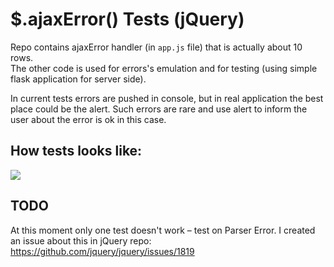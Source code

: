 # $.ajaxError() Tests (jQuery)

Repo contains ajaxError handler (in `app.js` file) that is actually about 10 rows.<br/>
The other code is used for errors's emulation and for testing (using simple flask application for server side).

In current tests errors are pushed in console, but in real application the best place could be the alert.
Such errors are rare and use alert to inform the user about the error is ok in this case.

## How tests looks like:
<img src="http://puu.sh/cv7CT.png"/>


## TODO
At this moment only one test doesn't work – test on Parser Error.
I created an issue about this in jQuery repo: 
https://github.com/jquery/jquery/issues/1819
